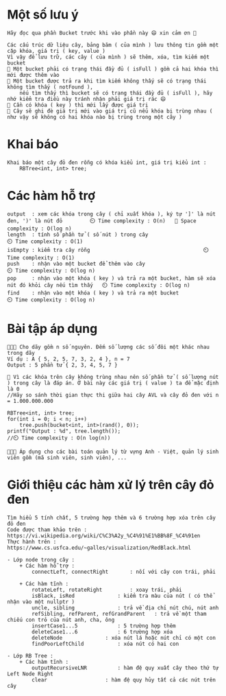 # Một số lưu ý
	Hãy đọc qua phần Bucket trước khi vào phần này 😄 xin cảm ơn 🤎

	Các cấu trúc dữ liệu cây, bảng băm ( của mình ) lưu thông tin gồm một cặp khóa, giá trị ( key, value )
	Vì vậy để lưu trữ, các cây ( của mình ) sẽ thêm, xóa, tìm kiếm một bucket
	💢 Một bucket phải có trạng thái đầy đủ ( isFull ) gồm cả hai khóa thì mới được thêm vào
	💢 Một bucket được trả ra khi tìm kiếm không thấy sẽ có trạng thái không tìm thấy ( notFound ),
		nếu tìm thấy thì bucket sẽ có trạng thái đầy đủ ( isFull ), hãy nhớ kiểm tra điều này tránh nhận phải giá trị rác 😄
	💢 Cần có khóa ( key ) thì mới lấy được giá trị
	💢 Cây sẽ ghi đè giá trị mới vào giá trị cũ nếu khóa bị trùng nhau ( như vậy sẽ không có hai khóa nào bị trùng trong một cây )

# Khai báo
	Khai báo một cây đỏ đen rỗng có khóa kiểu int, giá trị kiểu int :
		RBTree<int, int> tree;

# Các hàm hỗ trợ
	output 	: xem các khóa trong cây ( chỉ xuất khóa ), ký tự ']' là nút đen, ')' là nút đỏ			⏲️ Time complexity : O(n)	👾 Space complexity : O(log n)
	length 	: tính số phần tử ( số nút ) trong cây								⏲️ Time complexity : O(1)
	isEmpty : kiểm tra cây rỗng										⏲️ Time complexity : O(1)
	push 	: nhận vào một bucket để thêm vào cây								⏲️ Time complexity : O(log n)
	pop 	: nhận vào một khóa ( key ) và trả ra một bucket, hàm sẽ xóa nút đó khỏi cây nếu tìm thấy	⏲️ Time complexity : O(log n)
	find 	: nhận vào một khóa ( key ) và trả ra một bucket						⏲️ Time complexity : O(log n)

# Bài tập áp dụng
	📖📖📖 Cho dãy gồm n số nguyên. Đếm số lượng các số đôi một khác nhau trong dãy
	Ví dụ : A { 5, 2, 5, 7, 3, 2, 4 }, n = 7
	Output : 5 phần tử { 2, 3, 4, 5, 7 }
	
	💢 Vì các khóa trên cây không trùng nhau nên số phần tử ( số lượng nút ) trong cây là đáp án. Ở bài này các giá trị ( value ) ta để mặc định là 0
	//Hãy so sánh thời gian thực thi giữa hai cây AVL và cây đỏ đen với n = 1.000.000.000
	
	RBTree<int, int> tree;
	for(int i = 0; i < n; i++)
		tree.push(bucket<int, int>(rand(), 0));
	printf("Output : %d", tree.length());
	//⏲️ Time complexity : O(n log(n))
	
	📖📖📖 Áp dụng cho các bài toán quản lý từ vựng Anh - Việt, quản lý sinh viên gồm (mã sinh viên, sinh viên), ...

# Giới thiệu các hàm xử lý trên cây đỏ đen
	Tìm hiểu 5 tính chất, 5 trường hợp thêm và 6 trường hợp xóa trên cây đỏ đen
	Code được tham khảo trên : https://vi.wikipedia.org/wiki/C%C3%A2y_%C4%91%E1%BB%8F_%C4%91en
	Thực hành trên : https://www.cs.usfca.edu/~galles/visualization/RedBlack.html
	
	- Lớp node trong cây :
		+ Các hàm hỗ trợ :
			connectLeft, connectRight		: nối với cây con trái, phải
		
		+ Các hàm tĩnh :
			rotateLeft, rotateRight			: xoay trái, phải
			isBlack, isRed				: kiểm tra màu của nút ( có thể nhận vào một nullptr )
			uncle, sibling				: trả về địa chỉ nút chú, nút anh
			refSibling, refParent, refGrandParent	: trả về một tham chiếu con trỏ của nút anh, cha, ông
			insertCase1...5				: 5 trường hợp thêm
			deleteCase1...6				: 6 trường hợp xóa
			deleteNode				: xóa nút lá hoặc nút chỉ có một con
			findPoorLeftChild			: xóa nút có hai con
				
	- Lớp RB Tree :
		+ Các hàm tĩnh :
			outputRecursiveLNR			: hàm đệ quy xuất cây theo thứ tự Left Node Right
			clear					: hàm đệ quy hủy tất cả các nút trên cây
